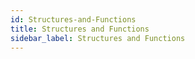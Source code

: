 ```yaml
---
id: Structures-and-Functions
title: Structures and Functions
sidebar_label: Structures and Functions
---
```



#
